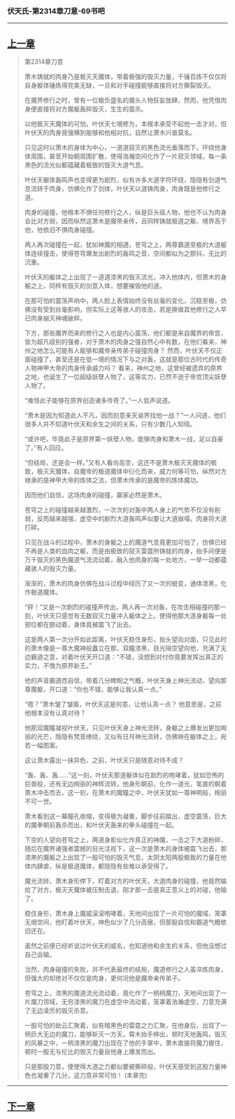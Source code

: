 ### 伏天氏-第2314章刀意-69书吧

--------
[上一章](./b8bceba95ec96dbcc47065e355fb34ad.md)
--------


>
>
>
>第2314章刀意
>
>萧木铸就的肉身乃是极灭天魔体，带着极强的毁灭力量，千锤百炼不仅仅将自身躯体锤炼得完美无缺，一旦和对手碰撞能够直接将对方撕裂毁灭。
>
>在魔界修行之时，曾有一位极负盛名的魔头人物狂妄放肆，然而，他凭借肉身便直接将对方魔躯轰碎毁灭，生生的震杀。
>
>以他极灭天魔体的可怕，叶伏天七境修为，本根本承受不起他一击才对，但叶伏天的肉身竟强横到能够和他相对抗，自然让萧木兴奋莫名。
>
>只见这时以萧木的身体为中心，一道道寂灭的黑色流光垂落而下，环绕他身体周围，甚至开始朝周围扩散，使得浩瀚空间化作了一片寂灭领域，每一条黑色的流光似都蕴藏着极致的毁灭大道气息。
>
>叶伏天躯体轰鸣声也变得更为剧烈，似有许多大道字符环绕，隐隐有剑道气息流转于肉身，仿佛化作了剑体，叶伏天以道铸肉身，肉身既是他修行之道。
>
>肉身的碰撞，他根本不惧任何修行之人，纵是巨头级人物，他也不认为肉身会比对方弱，因而纵然这萧木是魔帝亲传，且同样铸就极道之躯、境界高于他，他依旧不惧肉身碰撞。
>
>两人再次碰撞在一起，犹如神魔的相遇，苍穹之上，两尊霸道至极的大道躯体连续撞击，使得苍穹爆发出剧烈的轰鸣之音，空间都似为之颤抖，无比的沉重。
>
>叶伏天的躯体之上出现了一道道漆黑的毁灭流光，冲入他体内，但萧木的身躯之上，同样有毁灭的剑意入体，想要摧毁他的道。
>
>在那可怕的震荡声响中，两人脸上表情始终没有丝毫的变化，沉稳至极，仿佛没有受到丝毫影响，但实际上这等骇人的攻击，若是换做其他修行之人早已肉身崩灭神魂破碎。
>
>下方，那些魔界而来的修行之人也是内心震荡，他们都是来自魔界的帝宫，皆为超凡级别的强者，对于萧木的肉身之强自然心中有数，在他们看来，神州之地怎么可能有人能够和魔帝亲传弟子碰撞肉身？
>然而，叶伏天不仅正面碰撞了，甚至还是在低一境的情况下与之对轰，这就是那位古时代的传奇人物神甲大帝的肉身传承威力吗？
>看来，神州之地，这曾经被遗弃的原界之地，也诞生了一位超级妖孽人物了，这等实力，已然不逊于帝宫顶尖妖孽人物了。
>
>“难怪此子能够在原界创造诸多传奇了。”一人低声说道。
>
>“萧木是因为知道此人不凡，因而刻意来天谕界找他一战？”一人问道，他们很多人并不知道叶伏天和余生之间的关系，只有少数几人知晓。
>
>“或许吧，毕竟此子是原界第一妖孽人物，能够肉身和萧木一战，足以自豪了。”有人回应。
>
>“但结局，还是会一样。”又有人看向高空，这还不是萧木极灭天魔体的极致，极灭天魔体，自魔帝的极道魔体中衍化而来，威力何等可怕，纵然对方继承的是神甲大帝的炼体之法，但萧木传承的是魔帝的炼体魔功。
>
>因而他们自信，这场肉身的碰撞，赢家必然是萧木。
>
>苍穹之上的碰撞越来越激烈，一次次的对轰中两人身上的气势不仅没有削弱，反而越来越强，虚空中的剧烈大道轰鸣声似要让大道崩塌，肉身将大道打碎。
>
>只见在战斗的过程中，萧木的身躯之上的魔道气息竟更加可怕了，仿佛已经不再是人类的血肉之躯，而是由极致的寂灭雷霆所铸就的肉身，抬手间便是万千毁灭的黑色魔道气流流动着，融入他肉身的每一处地方，一举一动都蕴藏骇人的毁灭力量。
>
>渐渐的，萧木的肉身仿佛在战斗过程中经历了又一次的蜕变，通体漆黑，化作极道魔体。
>
>“砰！”又是一次剧烈的碰撞声传出，两人再一次对轰，在攻击相碰撞的那一刻，叶伏天只感觉有无数寂灭力量冲入躯体之上，使得他那大道身躯每一处部位都在颤动着，身体竟被震飞了出去。
>
>这是两人第一次分开如此距离，叶伏天稳住身形，抬头望向对面，只见此时的萧木像是一尊大魔神般矗立在那，双瞳漆黑，目光隔空望向他，充满了无边霸道之意，对着叶伏天开口道：“不错，没想到对付你竟要发挥出真正的实力，不愧为原界新王。”
>
>他的声音霸道而自信，带着几分睥睨之气概，叶伏天身上神光流动，望向那尊魔躯，开口道：“你也不错，能够让我认真一点。”
>
>“嗯？”萧木皱了皱眉，叶伏天这是何意，让他认真一点？
>他意思是，之前他根本没有认真对待？
>
>他那双魔瞳凝视叶伏天，只见叶伏天身上神光流转，身躯之上爆发出更加绚丽的光芒，隐隐有梵音缭绕，又似有日月神光流转，仿佛映在躯体之上，宛若一幅图案。
>
>这让萧木露出一抹异色，之前，叶伏天只是随意对待不成？
>
>“轰、轰、轰……”这一刻，叶伏天那道躯体似在剧烈的咆哮着，犹如恐怖的巨兽般，还有无边绚丽的神辉流转，他身形朝前，化作一道光，笔直的朝着萧木冲击而去，这一刻，在萧木的魔瞳之中，叶伏天犹如一尊神明般，绚丽不可一世。
>
>萧木看到这一幕瞳孔收缩，变得极为凝重，脚步往前踏出，虚空震荡，巨大的魔拳朝前轰杀而出，和叶伏天轰来的拳头碰撞在一起。
>
>下空的人望向苍穹之上，两道身影似化作真正的神魔，一击之下大道粉碎，随后在魔界诸强者震撼的目光注视下，这一次是萧木的身体被震飞出去，那漆黑的魔躯之上出现了一股可怕的毁灭气息，太阴太阳两股极致的力量在他体内肆虐，纵是极道魔体，都隐隐有些难以承受得了。
>
>魔光流转，萧木身形停下，盯着对方的叶伏天，大道肉身的碰撞，他竟然输给了对方，极灭天魔体被压制击退，刚才那一击是真正意义上的对碰，他输了。
>
>稳住身形，萧木身上魔威滚滚咆哮着，天地间出现了一片可怕的魔域，笼罩无垠空间，他盯着叶伏天，神色似少了几分高傲，但那股自信和霸道气概依旧还在。
>
>虽然之前便已经听说过叶伏天的威名，也知道他和余生的关系，但他没想过自己会输。
>
>当然，肉身碰撞的失败，并不代表最终的结局，魔道修行之人虽淬炼肉身，但强大的却绝对不仅仅是肉身，更何况他是魔帝亲传弟子。
>
>苍穹之上，漆黑的魔道流光流动着，竟化作了一柄柄魔刀，天地间出现了一片魔刀领域，无穷漆黑的魔刀在虚空中流动着，笼罩着浩瀚虚空，刀意充满了无边凌厉的毁灭杀意。
>
>一股可怕的劫云汇聚着，似有暗黑色的雷霆之力汇聚，在他身后，出现了一柄巨大无边的魔刀，能够斩灭一方天，霄木抬手伸出，顿时天地轰鸣，毁灭的风暴之中，一柄漆黑的魔刀出现在了他的手掌中，萧木直接将魔刀握住，顿时一股无与伦比的毁灭力量自他身上爆发而出。
>
>只是那股刀意，便使得大道之力都似要被撕碎般，叶伏天感受到这股力量神色也凝重了几分，这刀意非常可怕！
>(本章完)
>
>

--------
[下一章](./fd8b58521b92c913b362baf57f26f63c.md)
--------
